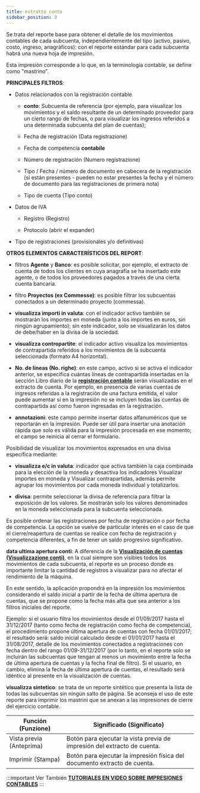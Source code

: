 ```yaml
---
title: estratto conto
sidebar_position: 3
---
```


Se trata del reporte base para obtener el detalle de los movimientos contables de cada subcuenta, independientemente del tipo (activo, pasivo, costo, ingreso, anagráficos): con el reporte estándar para cada subcuenta habrá una nueva hoja de impresión.

Esta impresión corresponde a lo que, en la terminología contable, se define como "mastrino".

**PRINCIPALES FILTROS**:

- Datos relacionados con la registración contable

   - **conto**: Subcuenta de referencia (por ejemplo, para visualizar los movimientos y el saldo resultante de un determinado proveedor para un cierto rango de fechas, o para visualizar los ingresos referidos a una determinada subcuenta del plan de cuentas);

   - Fecha de registración (Data registrazione)

   - Fecha de competencia **contabile**

   - Número de registración (Numero registrazione)

   - Tipo / Fecha / número de documento en cabecera de la registración (si están presentes - pueden no estar presentes la fecha y el número de documento para las registraciones de primera nota)

   - Tipo de cuenta (Tipo conto)

- Datos de IVA

   - Registro (Registro)

   - Protocolo (abrir el expander)

- Tipo de registraciones (provisionales y/o definitivas)

**OTROS ELEMENTOS CARACTERÍSTICOS DEL REPORT**:

- filtros **Agente** y **Banco**: es posible solicitar, por ejemplo, el extracto de cuenta de todos los clientes en cuya anagrafía se ha insertado este agente, o de todos los proveedores pagados a través de una cierta cuenta bancaria.

- filtro **Proyectos (ex Commesse)**: es posible filtrar los subcuentas conectados a un determinado proyecto (commessa).

- **visualizza importi in valuta**: con el indicador activo también se mostrarán los importes en moneda (junto a los importes en euros, sin ningún agrupamiento); sin este indicador, solo se visualizarán los datos de debe/haber en la divisa de la sociedad.

- **visualizza contropartite**: el indicador activo visualiza los movimientos de contrapartida referidos a los movimientos de la subcuenta seleccionada (formato A4 horizontal).

- **No. de líneas (No. righe)**: en este campo, activo si se activa el indicador anterior, se especifica cuántas líneas de contrapartida insertadas en la sección Libro diario de la **[registración contable](/docs/finance-area/ledger-records/records/ledger-record)** serán visualizadas en el extracto de cuenta. Por ejemplo, en presencia de varias cuentas de ingresos referidas a la registración de una factura emitida, el valor puede aumentar si en la impresión no se incluyen todas las cuentas de contrapartida así como fueron ingresadas en la registración.

- **annotazioni**: este campo permite insertar datos alfanuméricos que se reportarán en la impresión. Puede ser útil para insertar una anotación rápida que solo es válida para la impresión procesada en ese momento; el campo se reinicia al cerrar el formulario.

Posibilidad de visualizar los movimientos expresados en una divisa específica mediante: 

- **visualizza e/c in valuta**: indicador que activa también la caja combinada para la elección de la moneda y desactiva los indicadores Visualizar importes en moneda y Visualizar contrapartidas, además permite agrupar los movimientos por cada moneda individual y totalizarlos.

- **divisa**: permite seleccionar la divisa de referencia para filtrar la exposición de los valores. Se mostrarán solo los valores denominados en la moneda seleccionada para la subcuenta seleccionada.

Es posible ordenar las registraciones por fecha de registración o por fecha de competencia. La opción se vuelve de particular interés en el caso de que el cierre/reapertura de cuentas se realice con fecha de registración y competencia diferentes, a fin de tener un saldo progresivo significativo.

**data ultima apertura conti**: A diferencia de la **[Visualización de cuentas (Visualizzazione conti)](/docs/finance-area/ledger-records/records/view-accounts)**, en la cual siempre son visibles todos los movimientos de cada subcuenta, el reporte es un proceso donde es importante limitar la cantidad de registros a visualizar para no afectar el rendimiento de la máquina. 

En este sentido, la aplicación propondrá en la impresión los movimientos considerando el saldo inicial a partir de la fecha de última apertura de cuentas, que se propone como la fecha más alta que sea anterior a los filtros iniciales del reporte.

Ejemplo: si el usuario filtra los movimientos desde el 01/09/2017 hasta el 31/12/2017 (tanto como fecha de registración como fecha de competencia), el procedimiento propone última apertura de cuentas con fecha 01/01/2017; el resultado será: saldo inicial calculado desde el 01/01/2017 hasta el 31/08/2017, detalle de los movimientos conectados a registraciones con fecha dentro del rango 01/09-31/12/2017 (por lo tanto, en el reporte solo se incluirán las subcuentas que tengan al menos un movimiento entre la fecha de última apertura de cuentas y la fecha final de filtro). Si el usuario, en cambio, elimina la fecha de última apertura de cuentas, el resultado será idéntico al presente en la visualización de cuentas.

**visualizza sintetico**: se trata de un reporte sintético que presenta la lista de todas las subcuentas sin ningún salto de página. Se aconseja el uso de este reporte para imprimir los mastrini que se anexan a las impresiones de cierre del ejercicio contable.

| Función (Funzione) | Significado (Significato) |
| --- | --- |
| Vista previa (Anteprima) | Botón para ejecutar la vista previa de impresión del extracto de cuenta. |
| Imprimir (Stampa) | Botón para ejecutar la impresión física del documento extracto de cuenta. |


:::important Ver También
[**TUTORIALES EN VIDEO SOBRE IMPRESIONES CONTABLES**](/docs/video/finance/intro)
:::